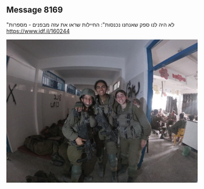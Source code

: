 ## Message 8169

"לא היה לנו ספק שאנחנו נכנסות":
החיילות שראו את עזה מבפנים - מספרות
https://www.idf.il/160244

![Photo](8169/8169_photo.jpg)
